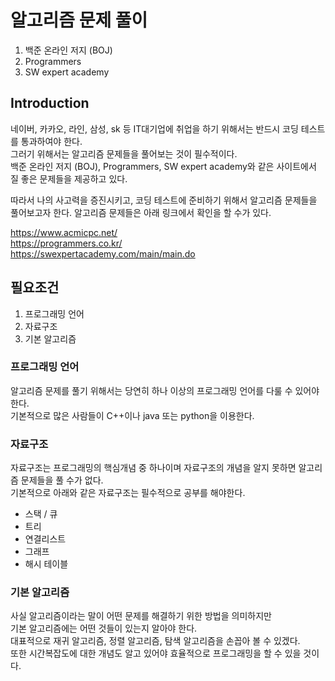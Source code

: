 # 알고리즘 문제 풀이
1. 백준 온라인 저지 (BOJ)
2. Programmers
3. SW expert academy

## Introduction
네이버, 카카오, 라인, 삼성, sk 등 IT대기업에 취업을 하기 위해서는 반드시 코딩 테스트를 통과하여야 한다.  
그러기 위해서는 알고리즘 문제들을 풀어보는 것이 필수적이다.  
백준 온라인 저지 (BOJ), Programmers, SW expert academy와 같은 사이트에서 질 좋은 문제들을 제공하고 있다.

따라서 나의 사고력을 증진시키고, 코딩 테스트에 준비하기 위해서 알고리즘 문제들을 풀어보고자 한다.
알고리즘 문제들은 아래 링크에서 확인을 할 수가 있다.  

<https://www.acmicpc.net/>  
<https://programmers.co.kr/>  
<https://swexpertacademy.com/main/main.do>  

## 필요조건
1. 프로그래밍 언어  
2. 자료구조  
3. 기본 알고리즘  

### 프로그래밍 언어
알고리즘 문제를 풀기 위해서는 당연히 하나 이상의 프로그래밍 언어를 다룰 수 있어야 한다.  
기본적으로 많은 사람들이 C++이나 java 또는 python을 이용한다.

### 자료구조
자료구조는 프로그래밍의 핵심개념 중 하나이며 자료구조의 개념을 알지 못하면 알고리즘 문제들을 풀 수가 없다.  
기본적으로 아래와 같은 자료구조는 필수적으로 공부를 해야한다.  

- 스택 / 큐  
- 트리  
- 연결리스트  
- 그래프  
- 해시 테이블

### 기본 알고리즘
사실 알고리즘이라는 말이 어떤 문제를 해결하기 위한 방법을 의미하지만   
기본 알고리즘에는 어떤 것들이 있는지 알아야 한다.    
대표적으로 재귀 알고리즘, 정렬 알고리즘, 탐색 알고리즘을 손꼽아 볼 수 있겠다.  
또한 시간복잡도에 대한 개념도 알고 있어야 효율적으로 프로그래밍을 할 수 있을 것이다.